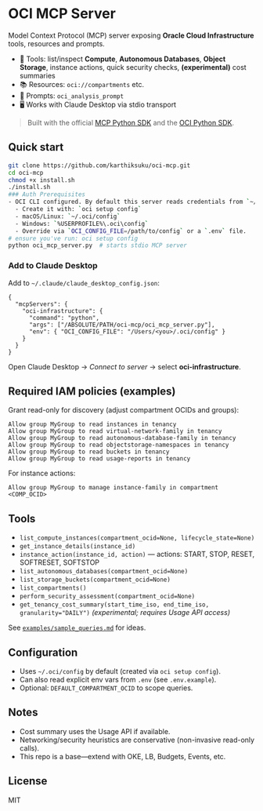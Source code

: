 # OCI MCP Server

Model Context Protocol (MCP) server exposing **Oracle Cloud Infrastructure** tools, resources and prompts.

- 🔧 Tools: list/inspect **Compute**, **Autonomous Databases**, **Object Storage**, instance actions, quick security checks, **(experimental)** cost summaries
- 📚 Resources: `oci://compartments` etc.
- 🧠 Prompts: `oci_analysis_prompt`
- 🖥️ Works with Claude Desktop via stdio transport

> Built with the official [MCP Python SDK](https://modelcontextprotocol.io/quickstart/server) and the [OCI Python SDK](https://oracle-cloud-infrastructure-python-sdk.readthedocs.io).

## Quick start

```bash
git clone https://github.com/karthiksuku/oci-mcp.git
cd oci-mcp
chmod +x install.sh
./install.sh
### Auth Prerequisites
- OCI CLI configured. By default this server reads credentials from `~/.oci/config`.
  - Create it with: `oci setup config`
  - macOS/Linux: `~/.oci/config`
  - Windows: `%USERPROFILE%\.oci\config`
  - Override via `OCI_CONFIG_FILE=/path/to/config` or a `.env` file.
# ensure you've run: oci setup config
python oci_mcp_server.py  # starts stdio MCP server
```

### Add to Claude Desktop

Add to `~/.claude/claude_desktop_config.json`:
```jsonc
{
  "mcpServers": {
    "oci-infrastructure": {
      "command": "python",
      "args": ["/ABSOLUTE/PATH/oci-mcp/oci_mcp_server.py"],
      "env": { "OCI_CONFIG_FILE": "/Users/<you>/.oci/config" }
    }
  }
}
```

Open Claude Desktop → *Connect to server* → select **oci-infrastructure**.

## Required IAM policies (examples)

Grant read-only for discovery (adjust compartment OCIDs and groups):

```
Allow group MyGroup to read instances in tenancy
Allow group MyGroup to read virtual-network-family in tenancy
Allow group MyGroup to read autonomous-database-family in tenancy
Allow group MyGroup to read objectstorage-namespaces in tenancy
Allow group MyGroup to read buckets in tenancy
Allow group MyGroup to read usage-reports in tenancy
```

For instance actions:

```
Allow group MyGroup to manage instance-family in compartment <COMP_OCID>
```

## Tools

- `list_compute_instances(compartment_ocid=None, lifecycle_state=None)`
- `get_instance_details(instance_id)`
- `instance_action(instance_id, action)` — actions: START, STOP, RESET, SOFTRESET, SOFTSTOP
- `list_autonomous_databases(compartment_ocid=None)`
- `list_storage_buckets(compartment_ocid=None)`
- `list_compartments()`
- `perform_security_assessment(compartment_ocid=None)`
- `get_tenancy_cost_summary(start_time_iso, end_time_iso, granularity="DAILY")` *(experimental; requires Usage API access)*

See [`examples/sample_queries.md`](examples/sample_queries.md) for ideas.

## Configuration

- Uses `~/.oci/config` by default (created via `oci setup config`).
- Can also read explicit env vars from `.env` (see `.env.example`).
- Optional: `DEFAULT_COMPARTMENT_OCID` to scope queries.

## Notes

- Cost summary uses the Usage API if available.
- Networking/security heuristics are conservative (non-invasive read-only calls).
- This repo is a base—extend with OKE, LB, Budgets, Events, etc.

## License

MIT
